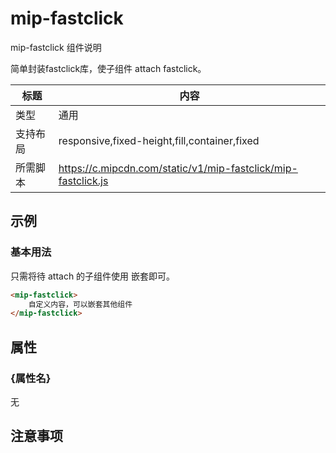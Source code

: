 # mip-fastclick

mip-fastclick 组件说明

简单封装fastclick库，使子组件 attach fastclick。

标题|内容
----|----
类型|通用
支持布局|responsive,fixed-height,fill,container,fixed
所需脚本|https://c.mipcdn.com/static/v1/mip-fastclick/mip-fastclick.js

## 示例

### 基本用法
只需将待 attach 的子组件使用 <mip-fastclick> 嵌套即可。

```html
<mip-fastclick>
    自定义内容，可以嵌套其他组件
</mip-fastclick>
```

## 属性

### {属性名}

无

## 注意事项


